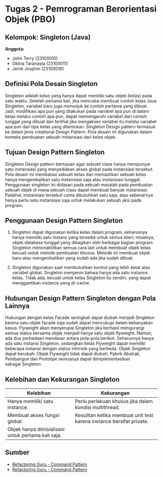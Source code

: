 # Tugas 2 - Pemrograman Berorientasi Objek (PBO)

## Kelompok: Singleton (Java)
**Anggota:**
- John Terry (23100010)
- Oktria Taranasta (23100011)
- Jenie Josphin (23100016)

## Definisi Pola Desain Singleton
Singleton adalah kelas yang hanya dapat memiliki satu objek (kelas) pada satu waktu. Setelah pertama kali, jika mencoba membuat contoh kelas Java Singleton, variabel baru juga menunjuk ke contoh pertama yang dibuat. Jadi, modifikasi apa pun yang dilakukan pada variabel apa pun di dalam kelas melalui contoh apa pun, dapat memengaruhi variabel dari contoh tunggal yang dibuat dan terlihat jika mengakses variabel itu melalui variabel apa pun dari tipe kelas yang ditentukan. Singleton Design pattern termasuk ke dalam jenis creational Design Pattern. Pola desain ini digunakan dalam konteks pembuatan sebuah instansiasi dari kelas objek. 

## Tujuan Design Pattern Singleton
Singleton Design pattern bertujuan agar sebuah class hanya mempunyai satu instansiasi yang menyediakan akses global pada instansiasi tersebut. Pola desain ini membatasi sebuah kelas dan memastikan sebuah kelas hanya mengembalikan satu instansiasi saja atau instansiasi tunggal. Penggunaan singleton ini didasari pada sebuah masalah pada pembuatan sebuah objek di mana sebuah class dapat membuat banyak instansiasi. Padahal, instansiasi tersebut cuma dibutuhkan satu saja, atau sebenarnya hanya perlu satu instansiasi saja untuk melakukan sebuah aksi pada program. 

## Penggunaan Design Pattern Singleton
1. Singleton dapat digunakan ketika kelas dalam program, seharusnya hanya memiliki satu instans yang tersedia untuk semua klien; misalnya, objek database tunggal yang dibagikan oleh berbagai bagian program. Singleton menonaktifkan semua cara lain untuk membuat objek kelas kecuali untuk metode pembuatan khusus. Metode ini membuat objek baru atau mengembalikan yang sudah ada jika sudah dibuat.

2. Singleton digunakan saat  membutuhkan kontrol yang lebih ketat atas variabel global. Singleton menjamin bahwa hanya ada satu instance kelas. Tidak ada, kecuali untuk kelas Singleton itu sendiri, yang dapat menggantikan instance yang di-cache.


## Hubungan Design Pattern Singleton dengan Pola Lainnya
Hubungan dengan kelas Facade seringkali dapat diubah menjadi Singleton karena satu objek facade saja sudah dapat mencukupi dalam kebanyakan kasus. Flyweight akan menyerupai Singleton jika berhasil mengurangi semua status bersama objek menjadi hanya satu objek flyweight. Namun, ada dua perbedaan mendasar antara pola-pola berikut. Seharusnya hanya ada satu instansi Singleton, sedangkan kelas Flyweight dapat memiliki beberapa instansi dengan status intrinsik yang berbeda.
Objek Singleton dapat berubah. Objek Flyweight tidak dapat diubah.
Pabrik Abstrak, Pembangun dan Prototipe semuanya dapat diimplementasikan sebagai Singleton .

## Kelebihan dan Kekurangan Singleton
| **Kelebihan** | **Kekurangan** |
|---------------|--------------|
| Hanya memiliki satu instance. | Perlu perlakuan khusus jika dalam kondisi multithread. |
| Membuat akses fungsi global. | Kesulitan ketika membuat unit test karena instance bersifat private. |
| Objek hanya diinisialisasi untuk pertama kali saja. |

## Sumber
- [Refactoring Guru - Command Pattern](https://informatics.uii.ac.id/2023/02/06/berkenalan-dengan-singleton-design-pattern/)
- [Refactoring Guru - Command Pattern](https://www.santekno.com/cara-implementasi-singleton-design-pattern-golang/)
